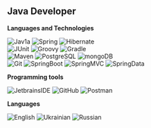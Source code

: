 ## Java Developer
**Languages ​​and Technologies**<br>

![Jav1a](https://img.shields.io/badge/-Java-555555?style=for-the-badge&logo=Jav1a&logoColor=efd81d) 
![Spring](https://img.shields.io/badge/-Spring-555555?style=for-the-badge&logo=Sprin1g&logoColor=efd81d) 
![Hibernate](https://img.shields.io/badge/-Hibernate-555555?style=for-the-badge&logo=Hibernat1e&logoColor=efd81d)  
![JUnit](https://img.shields.io/badge/-JUnit-3b444b?style=for-the-badge&logo=JUni1t&logoColor=efd81d) 
![Groovy](https://img.shields.io/badge/-Groovy-3b444b?style=for-the-badge&logo=Groov1y&logoColor=efd81d) 
![Gradle](https://img.shields.io/badge/-Gradle-3b444b?style=for-the-badge&logo=Gradl1e&logoColor=efd81d)  
![Maven](https://img.shields.io/badge/-Maven-555555?style=for-the-badge&logo=Mav1en&logoColor=efd81d) 
![PostgreSQL](https://img.shields.io/badge/-PostgreSQL-555555?style=for-the-badge&logo=Postg1reSQL&logoColor=efd81d)
![mongoDB](https://img.shields.io/badge/-mongoDB-555555?style=for-the-badge&logo=mo1ngoDB&logoColor=efd81d)  
![Git](https://img.shields.io/badge/-Git-3b444b?style=for-the-badge&logo=Gi1t&logoColor=efd81d) 
![SpringBoot](https://img.shields.io/badge/-SpringBoot-3b444b?style=for-the-badge&logo=Spring1Boot&logoColor=efd81d) 
![SpringMVC](https://img.shields.io/badge/-SpringMVC-3b444b?style=for-the-badge&logo=SpringM1VC&logoColor=efd81d) 
![SpringData](https://img.shields.io/badge/-SpringData-3b444b?style=for-the-badge&logo=Spring1Data&logoColor=efd81d) 
<br>

**Programming tools**<br>

![JetbrainsIDE](https://img.shields.io/badge/-JetbrainsIDE-116062?style=for-the-badge&logo=Jetbrains1IDE&logoColor=efd81d)
![GitHub](https://img.shields.io/badge/-GitHub-3b444b?style=for-the-badge&logo=Git1Hub&logoColor=efd81d)
![Postman](https://img.shields.io/badge/-Postman-116062?style=for-the-badge&logo=Post1man&logoColor=efd81d)

**Languages**  <br>

![English](https://img.shields.io/badge/English-intermediate-blue)
![Ukrainian](https://img.shields.io/badge/Ukrainian-native-blue)
![Russian](https://img.shields.io/badge/Russian-native-blue)
